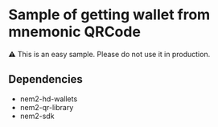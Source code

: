 # Sample of getting wallet from mnemonic QRCode

:warning: This is an easy sample. Please do not use it in production.

## Dependencies

- nem2-hd-wallets
- nem2-qr-library
- nem2-sdk
